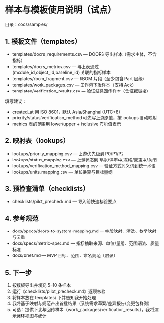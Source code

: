 # 样本与模板使用说明（试点）

目录：docs/samples/

## 1. 模板文件（templates）
- templates/doors_requirements.csv — DOORS 导出样本（需求主体，不含指标）
- templates/doors_metrics.csv — 与上表通过 (module_id,object_id,baseline_id) 关联的指标样本
- templates/rbom_fragment.csv — RBOM 片段（至少包含 Part 层级）
 - templates/work_packages.csv — 工作包下发样本（支持 Ack）
 - templates/verification_results.csv — 验证结果回传样本（含证据链接）

填写建议：
- created_at 用 ISO 8601，默认 Asia/Shanghai (UTC+8)
- priority/status/verification_method 可先写上游原值，按 lookups 自动映射
- metrics 表的范围用 lower/upper + inclusive 布尔值表示

## 2. 映射表（lookups）
- lookups/priority_mapping.csv — 上游优先级到 P0/P1/P2
- lookups/status_mapping.csv — 上游状态到 草拟/评审中/冻结/变更中/关闭
- lookups/verification_method_mapping.csv — 验证方式同义词到统一术语
- lookups/units_mapping.csv — 单位换算与目标量纲

## 3. 预检查清单（checklists）
- checklists/pilot_precheck.md — 导入前快速核验要点

## 4. 参考规范
- docs/specs/doors-to-system-mapping.md — 字段映射、清洗、枚举映射与去重
- docs/specs/metric-spec.md — 指标抽取来源、单位/量纲、范围语法、质量标准
- docs/brief.md — MVP 目标、范围、命名规范（附录）

## 5. 下一步
1) 按模板导出并填充 5–10 条样本
2) 运行《checklists/pilot_precheck.md》逐项核验
3) 将样本放在 templates/ 下并告知我开始处理
4) 我将基于映射与规范产出首批结果（系统需求草案/差异报告/变更包样例）
5) 可选：提供下发与回传样本（work_packages/verification_results），我将演示闭环视图与统计
